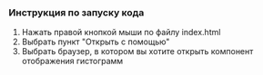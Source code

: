 ### Инструкция по запуску кода
1. Нажать правой кнопкой мыши по файлу index.html
2. Выбрать пункт "Открыть с помощью"
3. Выбрать браузер, в котором вы хотите открыть компонент отображения гистограмм
